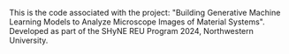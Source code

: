 This is the code associated with the project: "Building Generative Machine Learning Models to Analyze Microscope Images of Material Systems". Developed as part of the SHyNE REU Program 2024, Northwestern University.
